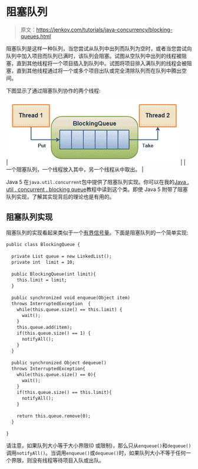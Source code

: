 # 阻塞队列

> 原文：<https://jenkov.com/tutorials/java-concurrency/blocking-queues.html>

阻塞队列是这样一种队列，当您尝试从队列中出列而队列为空时，或者当您尝试向队列中加入项目而队列已满时，该队列会阻塞。试图从空队列中出列的线程被阻塞，直到其他线程将一个项目插入到队列中。试图将项目排入满队列的线程会被阻塞，直到其他线程通过将一个或多个项目出队或完全清除队列而在队列中腾出空间。

下图显示了通过阻塞队列协作的两个线程:

| ![A BlockingQueue with one thread putting into it, and another thread taking from it.](img/af33d55f57ce8c7ad42b58351932b2f1.png) |
| 一个阻塞队列，一个线程放入其中，另一个线程从中取出。 |

Java 5 在`java.util.concurrent`包中提供了阻塞队列实现。你可以在我的[Java . util . concurrent . blocking queue](/java-util-concurrent/blockingqueue.html)教程中读到这个类。即使 Java 5 附带了阻塞队列实现，了解其实现背后的理论也是有用的。

## 阻塞队列实现

阻塞队列的实现看起来类似于一个[有界信号量](semaphores.html#bounded)。下面是阻塞队列的一个简单实现:

```
public class BlockingQueue {

  private List queue = new LinkedList();
  private int  limit = 10;

  public BlockingQueue(int limit){
    this.limit = limit;
  }

  public synchronized void enqueue(Object item)
  throws InterruptedException  {
    while(this.queue.size() == this.limit) {
      wait();
    }
    this.queue.add(item);
    if(this.queue.size() == 1) {
      notifyAll();
    }
  }

  public synchronized Object dequeue()
  throws InterruptedException{
    while(this.queue.size() == 0){
      wait();
    }
    if(this.queue.size() == this.limit){
      notifyAll();
    }

    return this.queue.remove(0);
  }

}

```

请注意，如果队列大小等于大小界限(0 或限制)，那么只从`enqueue()`和`dequeue()`调用`notifyAll()`。当调用`enqueue()`或`dequeue()`时，如果队列大小不等于任何一个界限，则没有线程等待项目入队或出队。